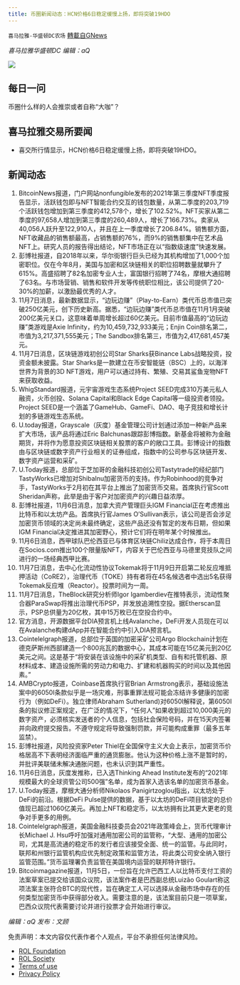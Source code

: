 ```yaml
---
title: 币圈新闻动态：HCN价格6日稳定缓慢上扬，即将突破19HDO
---
```

`喜马拉雅-华盛顿DC农场` [轉載自GNews](https://gnews.org/zh-hans/1645735/)

*喜马拉雅华盛顿DC 编辑：aQ*

![](http://himalayawashingtondc.org/wp-content/uploads/2021/07/ScreenShot-2021-07-31-at-16.20.22@2x.png)



## 每日一问





币圈什么样的人会推崇或者自称“大咖”？





## 喜马拉雅交易所要闻





- 喜交所行情显示，HCN价格6日稳定缓慢上扬，即将突破19HDO。






## 新闻动态





1. BitcoinNews报道，门户网站nonfungible发布的2021年第三季度NFT季度报告显示，活跃钱包即与NFT智能合约交互的钱包数量，从第二季度的203,719个活跃钱包增加到第三季度的412,578个，增长了102.52%。NFT买家从第二季度的97,658人增加到第三季度的260,489人，增长了166.73%。卖家从40,056人跃升至122,910人，并且在上一季度增长了206.84%。销售额方面，NFT收藏品的销售额最高，占销售额的76%，而9%的销售额集中在艺术品NFT上。研究人员的报告得出结论，NFT市场正在以“指数级速度”快速发展。
2. 彭博社报道，自2018年以来，华尔街银行巨头已经为其机构增加了1,000个加密职位。仅在今年8月，美国与加密和区块链相关的职位招聘数量就攀升了615%。高盛招聘了82名加密专业人士，富国银行招聘了74名，摩根大通招聘了63名。与市场营销、销售和软件开发等传统职位相比，该公司提供了20-30%的加薪，以激励最优秀的人才。
3. 11月7日消息，最新数据显示，“边玩边赚”（Play-to-Earn）类代币总市值已突破250亿美元，创下历史新高。据悉，“边玩边赚”类代币总市值在11月1月突破200亿美元关口，这意味着单周增长超过60亿美元。目前市值最高的“边玩边赚”类游戏是Axie Infinity，约为10,459,732,933美元；Enjin Coin排名第二，市值为3,217,371,555美元；The Sandbox排名第三，市值为2,417,681,457美元。
4. 11月7日消息，区块链游戏初创公司Star Sharks获Binance Labs战略投资，投资金额未披露。Star Sharks是一款建立在币安智能链（BSC）上的，以海洋世界为背景的3D NFT游戏，用户可以通过持有、繁殖、交易其鲨鱼宠物NFT来获取收益。
5. WhigStandard报道，元宇宙游戏生态系统Project SEED完成310万美元私人融资，火币创投、Solana Capital和Black Edge Capital等一级投资者领投。Project SEED是一个涵盖了GameHub、GameFi、DAO、电子竞技和增长计划的多链游戏生态系统。
6. U.today报道，Grayscale（灰度）基金管理公司计划通过添加一种新产品来扩大市场，该产品将通过Eric Balchunas跟踪彭博指数。新基金将被称为金融期货，并将作为愿意投资区块链相关股票的客户的敞口工具。彭博设计的指数由与区块链或数字资产行业相关的证券组成，指数中的公司参与区块链开发、数字资产运营和采矿。
7. U.Today报道，总部位于芝加哥的金融科技初创公司Tastytrade的经纪部门TastyWorks已增加对ShibaInu加密货币的支持。作为Robinhood的竞争对手，TastyWorks于2月初在其平台上推出了加密货币交易。首席执行官Scott Sheridan声称，此举是由于客户对加密资产的兴趣日益浓厚。
8. 彭博社报道，11月6日消息，加拿大资产管理巨头IGM Financial正在考虑推出比特币和以太坊产品。首席执行官James O’Sullivan表示，该公司是否会涉足加密货币领域的决定尚未最终确定，这些产品还没有暂定的发布日期，但如果IGM Financial决定推进其加密野心，预计它们将在明年某个时候推出。
9. 11月6日消息，西甲球队巴伦西亚已与体育区块链Chiliz达成合作，将于本周日在Socios.com推出100个限量版NFT，内容关于巴伦西亚与马德里竞技队之间进行的一场经典西甲比赛。
10. 11月7日消息，去中心化流动性协议Tokemak将于11月9日开启第二轮反应堆抵押活动（CoRE2），治理代币（TOKE）持有者将在45名候选者中选出5名获得Tokemak反应堆（Reactor）。投票时间为一周。
11. 11月7日消息，TheBlock研究分析师Igor Igamberdiev在推特表示，流动性聚合器ParaSwap将推出治理代币PSP，并发放追溯性空投。据Etherscan显示，PSP总供量为20亿枚，其中15万枚已在空投合约中。
12. 官方消息，开源数据平台DIA预言机上线Avalanche，DeFi开发人员现在可以在Avalanche构建dApp并在智能合约中引入DIA预言机。
13. Cointelelgraph报道，总部位于英国的加密采矿公司Argo Blockchain计划在德克萨斯州西部建造一个800兆瓦的数据中心，其成本可能在15亿美元到20亿美元之间。这是基于“将安装在该设施中的采矿机类型、自有和托管机器、原材料成本、建造设施所需的劳动力和电力、扩建和机器购买的时间以及其他因素。”
14. AMBCrypto报道，Coinbase首席执行官Brian Armstrong表示，基础设施法案中的6050I条款似乎是一场灾难，刑事重罪法规可能会冻结许多健康的加密行为（例如DeFi）。独立律师Abraham Sutherland)对6050I解释说，第6050I条的拟议修正案规定，在广泛的情况下，“任何人”如果收到超过10,000美元的数字资产，必须核实发送者的个人信息，包括社会保险号码，并在15天内签署并向政府提交报告。不遵守规定将导致强制罚款，并可能构成重罪（最多五年监禁）。
15. 彭博社报道，风险投资家Peter Thiel在全国保守主义大会上表示，加密货币价格居高不下表明经济面临严重的通货膨胀。他认为这种价格上涨不是暂时的，并批评美联储未解决通胀问题，也未认识到其严重性。
16. 11月6日消息，灰度发推称，已入选Thinking Ahead Institute发布的“2021年规模最大的全球资管公司500强”名单，成为首家入选该名单的加密货币基金。
17. U.Today报道，摩根大通分析师Nikolaos Panigirtzoglou指出，以太坊处于DeFi的前沿。根据DeFi Pulse提供的数据，基于以太坊的DeFi项目锁定的总价值现已超过1060亿美元。再加上NFT和稳定币，以太坊拥有比其更大更老的竞争对手更多的用例。
18. Cointelelgraph报道，美国金融科技委员会2021年政策峰会上，货币代理审计长Michael J. Hsu呼吁加强对通用加密公司的监管称，“大型、通用的加密公司，尤其是高流通的稳定币的发行者应该接受全面、统一的监管。与此同时，联邦和州银行监管机构应优先制定政策和监管方法，将此类公司安全纳入银行监管范围。”货币监理署负责监管在美国境内运营的联邦特许银行。
19. Bitcoinmagazine报道，11月5日，一份旨在允许巴西工人以比特币支付工资的法案草案已提交给该国众议院，该法案作者是巴西副总统Luizão Goulart称这项法案主张符合BTC的现代性，旨在确定工人可以选择从金融市场中存在的任何类型加密货币中获得部分收入。需要注意的是，该法案目前只是一项草案，巴西众议院代表需要讨论并进行投票才会开始进行审议。





*编辑：aQ
发布：文顾*


 
 

免责声明：本文内容仅代表作者个人观点，平台不承担任何法律风险。

- [ROL Foundation](https://rolfoundation.org/)
- [ROL Society](https://rolsociety.org/)
- [Terms of use](https://gnews.org/terms-of-use-3/)
- [Privacy Policy](https://gnews.org/privacy-policy/)

